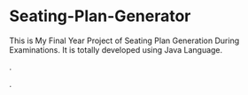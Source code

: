 # Seating-Plan-Generator

This is My Final Year Project of Seating Plan Generation During Examinations. It is totally developed using Java Language.












.

































































































































































































.






































